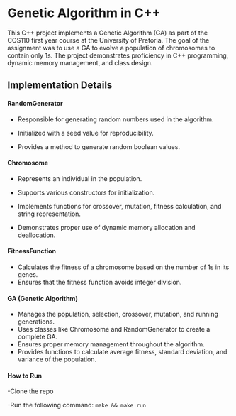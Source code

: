 # Genetic Algorithm in C++

This C++ project implements a Genetic Algorithm (GA) as part of the COS110 first year course at the University of Pretoria. The goal of the assignment was to use a GA to evolve a population of chromosomes to contain only 1s. The project demonstrates proficiency in C++ programming, dynamic memory management, and class design.

## Implementation Details
#### RandomGenerator
- Responsible for generating random numbers used in the algorithm.

- Initialized with a seed value for reproducibility.

- Provides a method to generate random boolean values.

#### Chromosome

- Represents an individual in the population.

- Supports various constructors for initialization.

- Implements functions for crossover, mutation, fitness calculation, and string representation.

- Demonstrates proper use of dynamic memory allocation and deallocation.
#### FitnessFunction

- Calculates the fitness of a chromosome based on the number of 1s in its genes.
- Ensures that the fitness function avoids integer division.
  
#### GA (Genetic Algorithm)

- Manages the population, selection, crossover, mutation, and running generations.
- Uses classes like Chromosome and RandomGenerator to create a complete GA.
- Ensures proper memory management throughout the algorithm.
- Provides functions to calculate average fitness, standard deviation, and variance of the population.

#### How to Run

-Clone the repo

-Run the following command: `make && make run`
